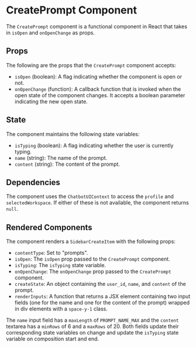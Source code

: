 # CreatePrompt Component

The `CreatePrompt` component is a functional component in React that takes in `isOpen` and `onOpenChange` as props. 

## Props

The following are the props that the `CreatePrompt` component accepts:

- `isOpen` (boolean): A flag indicating whether the component is open or not.
- `onOpenChange` (function): A callback function that is invoked when the open state of the component changes. It accepts a boolean parameter indicating the new open state.

## State

The component maintains the following state variables:

- `isTyping` (boolean): A flag indicating whether the user is currently typing.
- `name` (string): The name of the prompt.
- `content` (string): The content of the prompt.

## Dependencies

The component uses the `ChatbotUIContext` to access the `profile` and `selectedWorkspace`. If either of these is not available, the component returns `null`.

## Rendered Components

The component renders a `SidebarCreateItem` with the following props:

- `contentType`: Set to "prompts".
- `isOpen`: The `isOpen` prop passed to the `CreatePrompt` component.
- `isTyping`: The `isTyping` state variable.
- `onOpenChange`: The `onOpenChange` prop passed to the `CreatePrompt` component.
- `createState`: An object containing the `user_id`, `name`, and `content` of the prompt.
- `renderInputs`: A function that returns a JSX element containing two input fields (one for the name and one for the content of the prompt) wrapped in div elements with a `space-y-1` class.

The `name` input field has a `maxLength` of `PROMPT_NAME_MAX` and the `content` textarea has a `minRows` of 6 and a `maxRows` of 20. Both fields update their corresponding state variables on change and update the `isTyping` state variable on composition start and end.